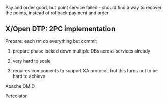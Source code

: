 Pay and order good, but point service failed - should find a way to recover the points, instead of rollback payment and order

X/Open DTP:  2PC implementation
---------
Prepare: each rm do everything but commit

1. prepare phase locked down multiple DBs across services already

2. very hard to scale

3. requires compoments to support XA protocol, but this turns out to be hard to achieve

Apache OMID

Percolator

